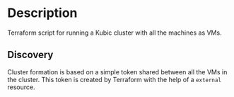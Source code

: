 # Description

Terraform script for running a Kubic cluster with
all the machines as VMs.

 ## Discovery

 Cluster formation is based on a simple token shared between all the VMs
 in the cluster. This token is created by Terraform with the help of a
 `external` resource.
